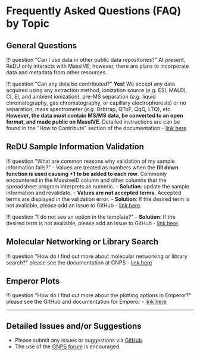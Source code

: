 # Frequently Asked Questions (FAQ) by Topic

## General Questions

!!! question "Can I use data in other public data repositories?"
	At present, ReDU only interacts with MassIVE; however, there are plans to incorporate data and metadata from other resources.

!!! question "Can any data be contributed?"
	**Yes!** We accept any data acquired using any extraction method, ionization source (*e.g.* ESI, MALDI, CI, EI, and ambient ionization), pre-MS separation (*e.g.* liquid chromatography, gas chromatography, or capillary electrophoresis) or no separation, mass spectrometer (*e.g.* Orbtrap, QToF, QqQ, LTQ), etc. **However, the data must contain MS/MS data, be converted to an open format, and made public on MassIVE**. Detailed instructions are can be found in the "How to Contribute" section of the documentation - [link here](HowtoContribute.md)

## ReDU Sample Information Validation

!!! question "What are common reasons why validation of my sample information fails?"
	- Values are treated as numbers when the **fill down function is used causing +1 to be added to each row**. Commonly encountered in the MassiveID column and other columns that the spreadsheet program interprets as numeric.
		- **Solution**: update the sample information and revalidate.
	- **Values are not accepted terms.** Accepted terms are displayed in the validation error.
		- **Solution**: If the desired term is not avaliable, please add an issue to GitHub - [link here](https://github.com/mwang87/ReDU-MS2-GNPS).
		
!!! question "I do not see an option in the template?"
	- **Solution**: If the desired term is not avaliable, please add an issue to GitHub - [link here](https://github.com/mwang87/ReDU-MS2-GNPS).

## Molecular Networking or Library Search

!!! question "How do I find out more about molecular networking or library search?"
	please see the documentation at GNPS - [link here](https://ccms-ucsd.github.io/GNPSDocumentation/)

## Emperor Plots

!!! question "How do I find out more about the plotting options in Emperor?"
	please see the GitHub and documentation for Emperor - [link here](https://github.com/biocore/emperor)

---

## Detailed Issues and/or Suggestions
- Please submit any issues or suggestions via [GitHub](https://github.com/mwang87/ReDU-MS2-GNPS).
- The use of the [GNPS forum](https://groups.google.com/forum/#!forum/molecular_networking_bug_reports) is encouraged.
